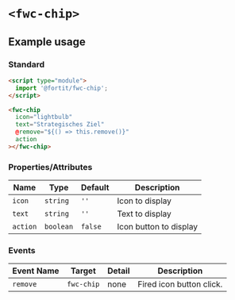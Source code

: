 # `<fwc-chip>`

## Example usage

### Standard

```html
<script type="module">
  import '@fortit/fwc-chip';
</script>

<fwc-chip
  icon="lightbulb"
  text="Strategisches Ziel"
  @remove="${() => this.remove()}"
  action
></fwc-chip>
```

### Properties/Attributes

| Name     | Type      | Default | Description                  |
| -------- | --------- | ------- | --------------------- |
| `icon` | `string` | `''` | Icon to display |
| `text` | `string` | `''` | Text to display |
| `action` | `boolean` | `false` | Icon button to display |

### Events

| Event Name | Target               | Detail            | Description          |
| ---------- | -------------------- | ----------------- | -------------------- |
| `remove`   | `fwc-chip` | none              | Fired icon button click.    |
